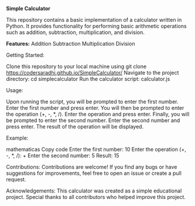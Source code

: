 **Simple Calculator**

This repository contains a basic implementation of a calculator written in Python. It provides functionality for performing basic arithmetic operations such as addition, subtraction, multiplication, and division.

**Features:**
Addition
Subtraction
Multiplication
Division

Getting Started:

Clone this repository to your local machine using git clone  https://codersaradhi.github.io/SimpleCalculator/
Navigate to the project directory: cd simplecalculator
Run the calculator script: calculator.js

Usage:

Upon running the script, you will be prompted to enter the first number.
Enter the first number and press enter.
You will then be prompted to enter the operation (+, -, *, /).
Enter the operation and press enter.
Finally, you will be prompted to enter the second number.
Enter the second number and press enter.
The result of the operation will be displayed.

Example:

mathematicas
Copy code
Enter the first number: 10
Enter the operation (+, -, *, /): +
Enter the second number: 5
Result: 15

Contributions:
Contributions are welcome! If you find any bugs or have suggestions for improvements, feel free to open an issue or create a pull request.


Acknowledgements:
This calculator was created as a simple educational project. Special thanks to all contributors who helped improve this project.


